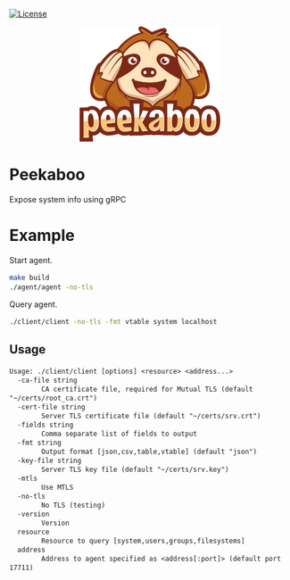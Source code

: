 [![License](https://img.shields.io/badge/License-Apache%202.0-blue.svg)](https://raw.githubusercontent.com/pekaboo-io/peekaboo/master/LICENSE)

<p align="center">
  <img src="img/peekaboo.png" width="50%">
</p>

# Peekaboo

Expose system info using gRPC

# Example

Start agent.

```bash
make build
./agent/agent -no-tls
```

Query agent.

```bash
./client/client -no-tls -fmt vtable system localhost
```

## Usage

```
Usage: ./client/client [options] <resource> <address...>
  -ca-file string
    	CA certificate file, required for Mutual TLS (default "~/certs/root_ca.crt")
  -cert-file string
    	Server TLS certificate file (default "~/certs/srv.crt")
  -fields string
    	Comma separate list of fields to output
  -fmt string
    	Output format [json,csv,table,vtable] (default "json")
  -key-file string
    	Server TLS key file (default "~/certs/srv.key")
  -mtls
    	Use MTLS
  -no-tls
    	No TLS (testing)
  -version
    	Version
  resource
    	Resource to query [system,users,groups,filesystems]
  address
        Address to agent specified as <address[:port]> (default port 17711)
```
